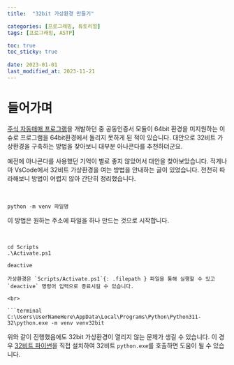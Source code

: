 ```yaml
---
title:  "32bit 가상환경 만들기"

categories: [프로그래밍, 튜토리얼]
tags: [프로그래밍, ASTP]

toc: true
toc_sticky: true
 
date: 2023-01-01
last_modified_at: 2023-11-21
---
```


# **들어가며**

[주식 자동매매 프로그램](https://kiw6024.github.io/posts/ASTP/)을 개발하던 중 공동인증서 모듈이 64bit 환경을 미지원하는 이슈로 프로그램을 64bit환경에서 돌리지 못하게 된 적이 있습니다. 대안으로 32비트 가상환경을 구축하는 방법을 찾아보니 대부분 아나콘다를 추천하더군요.

예전에 아나콘다를 사용했던 기억이 별로 좋지 않았어서 대안을 찾아보았습니다. 적게나마 VsCode에서 32비트 가상환경을 여는 방법을 안내하는 글이 있었습니다. 천천히 따라해보니 방법이 어렵지 않아 간단히 정리했습니다.

<br>

```terminal
python -m venv 파일명
```

이 방법은 원하는 주소에 파일을 하나 만드는 것으로 시작합니다.

<br>


```terminal
cd Scripts
.\Activate.ps1

deactive

가상환경은 `Scripts/Activate.ps1`{: .filepath } 파일을 통해 실행할 수 있고 `deactive` 명령어 입력으로 종료시킬 수 있습니다.

<br>

```terminal
C:\Users\UserNameHere\AppData\Local\Programs\Python\Python311-32\python.exe -m venv venv32bit
```

위와 같이 진행했음에도 32bit 가상환경이 열리지 않는 문제가 생길 수 있습니다. 이 경우 [32비트 파이썬](https://www.python.org/downloads/windows/)을 직접 설치하여 32비트 `python.exe`를 호출하면 도움이 될 수 있습니다.